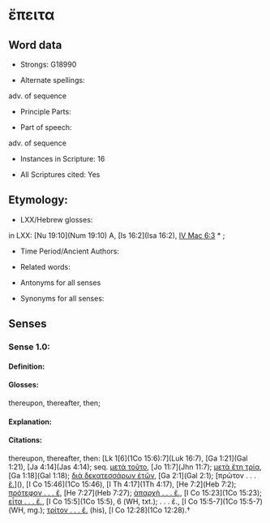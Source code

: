 # ἔπειτα

<!-- Status: S2=NeedsEdits -->
<!-- Lexica used for edits:   -->

## Word data

* Strongs: G18990

* Alternate spellings:

adv. of sequence 

* Principle Parts: 


* Part of speech: 

adv. of sequence

* Instances in Scripture: 16

* All Scriptures cited: Yes

## Etymology: 


* LXX/Hebrew glosses: 

in LXX: [Nu 19:10](Num 19:10) A, [Is 16:2](Isa 16:2), [IV Mac 6:3](4Macc.6.3) * ; 

* Time Period/Ancient Authors: 


* Related words: 

* Antonyms for all senses

* Synonyms for all senses: 


## Senses 


### Sense  1.0: 

#### Definition: 

#### Glosses: 

thereupon, thereafter, then; 

#### Explanation: 


#### Citations: 

thereupon, thereafter, then: [Lk 1[6](1Co 15:6):7](Luk 16:7), [Ga 1:21](Gal 1:21), [Ja 4:14](Jas 4:14); seq. [μετὰ τοῦτο](), [Jo 11:7](Jhn 11:7); [μετὰ ἔτη τρία](), [Ga 1:18](Gal 1:18); [διὰ δεκατεσσάρων ἐτῶν](), [Ga 2:1](Gal 2:1); [πρῶτον . . . [ἔ.]()](), [I Co 15:46](1Co 15:46), [I Th 4:17](1Th 4:17), [He 7:2](Heb 7:2); [πρότεφον . . . ἔ](), [He 7:27](Heb 7:27); [ἀπαρχὴ . . . ἔ.](), [I Co 15:23](1Co 15:23); [εἶτα . . . ἔ.](), [I Co 15:5](1Co 15:5), 6 (WH, txt.); . . . ἔ., [I Co 15:5-7](1Co 15:5-7) (WH, mg.); [τρίτον . . . ἔ.]() (his), [I Co 12:28](1Co 12:28).†
